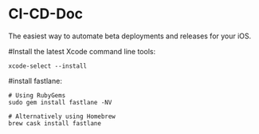 # CI-CD-Doc
The easiest way to automate beta deployments and releases for your iOS.

#Install the latest Xcode command line tools:

```
xcode-select --install
```

#install fastlane:

```
# Using RubyGems
sudo gem install fastlane -NV

# Alternatively using Homebrew
brew cask install fastlane
```
